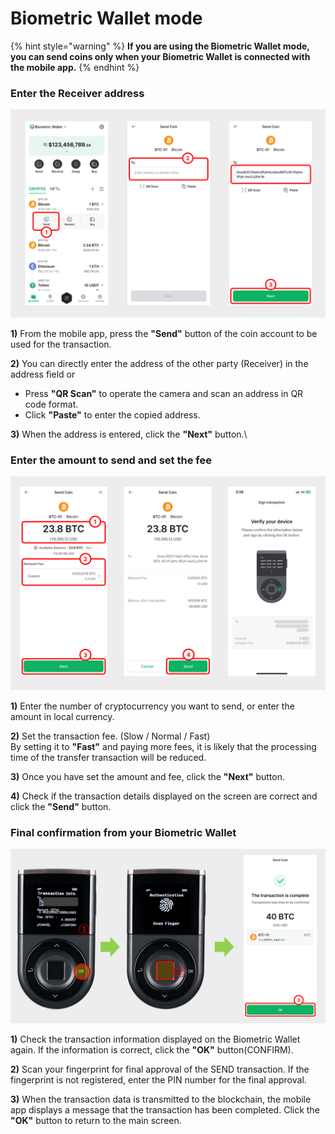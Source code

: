# Biometric Wallet mode

{% hint style="warning" %}
**If you are using the Biometric Wallet mode, you can send coins only when your Biometric Wallet is connected with the mobile app.**&#x20;
{% endhint %}

### Enter the Receiver address

<div align="left"><img src="../../.gitbook/assets/2 (15).png" alt=""></div>

**1)** From the mobile app, press the **"Send"** button of the coin account to be used for the transaction.

**2)** You can directly enter the address of the other party (Receiver) in the address field or

* Press **"QR Scan"** to operate the camera and scan an address in QR code format.
* Click **"Paste"** to enter the copied address.

**3)** When the address is entered, click the **"Next"** button.\


### Enter the amount to send and set the fee

<div align="left"><img src="../../.gitbook/assets/3 (13).png" alt=""></div>

**1)** Enter the number of cryptocurrency you want to send, or enter the amount in local currency.

**2)** Set the transaction fee. (Slow / Normal / Fast) \
By setting it to **"Fast"** and paying more fees, it is likely that the processing time of the transfer   transaction will be reduced.

**3)** Once you have set the amount and fee, click the **"Next"** button.

**4)** Check if the transaction details displayed on the screen are correct and click the **"Send"** button.

### Final confirmation from your Biometric Wallet

<div align="left"><img src="../../.gitbook/assets/4 (8).png" alt=""></div>

**1)** Check the transaction information displayed on the Biometric Wallet again. If the information is correct, click the **"OK"** button(CONFIRM).

**2)** Scan your fingerprint for final approval of the SEND transaction. If the fingerprint is not registered, enter the PIN number for the final approval.

**3)** When the transaction data is transmitted to the blockchain, the mobile app displays a message that the transaction has been completed. Click the **"OK"** button to return to the main screen.
